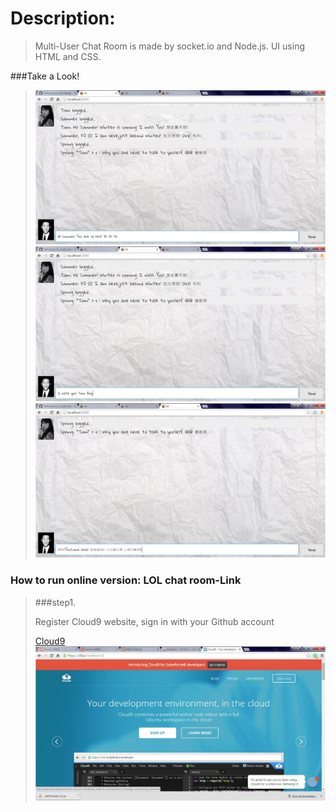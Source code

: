 Description:
============
>
>   Multi-User Chat Room is made by socket.io and Node.js. UI using HTML and CSS.  
>

###Take a Look!
>![github](https://github.com/Tedtseng/LOL_multi-chat-Room/blob/master/pic/00.png "00")
>![github](https://github.com/Tedtseng/LOL_multi-chat-Room/blob/master/pic/00.2.png "00.2")
>![github](https://github.com/Tedtseng/LOL_multi-chat-Room/blob/master/pic/00.3.png "00.3")

### How to run online version: LOL chat room-Link
>###step1.
>
>Register Cloud9 website, sign in with your Github account
>
>[Cloud9](https://c9.io/?redirect=0)
>![github](https://github.com/Tedtseng/LOL_multi-chat-Room/blob/master/pic/01.png "01")
